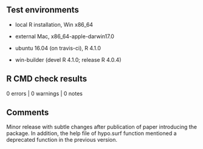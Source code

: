 ## Test environments
* local R installation, Win x86_64

* external Mac, x86_64-apple-darwin17.0 

* ubuntu 16.04 (on travis-ci), R 4.1.0

* win-builder (devel R 4.1.0; release R 4.0.4)

## R CMD check results

0 errors | 0 warnings | 0 notes

## Comments
Minor release with subtle changes after publication of paper introducing the package. In addition, the help file of hypo.surf function mentioned a deprecated function in the previous version. 




